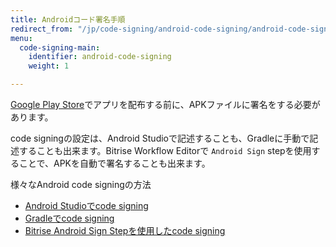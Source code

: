 ```yaml
---
title: Androidコード署名手順
redirect_from: "/jp/code-signing/android-code-signing/android-code-signing-procedures/"
menu:
  code-signing-main:
    identifier: android-code-signing
    weight: 1

---
```

[Google Play Store](https://play.google.com/store/apps)でアプリを配布する前に、APKファイルに署名をする必要があります。

code signingの設定は、Android Studioで記述することも、Gradleに手動で記述することも出来ます。Bitrise Workflow Editorで `Android Sign` stepを使用することで、APKを自動で署名することも出来ます。  

様々なAndroid code signingの方法

* [Android Studioでcode signing](/jp/code-signing/android-code-signing/android-code-signing-with-android-studio/)
* [Gradleでcode signing](/jp/code-signing/android-code-signing/android-code-signing-in-gradle/)
* [Bitrise Android Sign Stepを使用したcode signing](/jp/code-signing/android-code-signing/android-code-signing-using-bitrise-sign-apk-step/)
